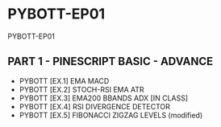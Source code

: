 # PYBOTT-EP01
PYBOTT-EP01

## PART 1 - PINESCRIPT BASIC - ADVANCE
* PYBOTT [EX.1] EMA MACD
* PYBOTT [EX.2] STOCH-RSI EMA ATR
* PYBOTT [EX.3] EMA200 BBANDS ADX [IN CLASS]
* PYBOTT [EX.4] RSI DIVERGENCE DETECTOR
* PYBOTT [EX.5] FIBONACCI ZIGZAG LEVELS (modified)

